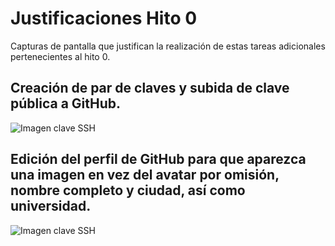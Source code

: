 
# Justificaciones Hito 0
Capturas de pantalla que justifican la realización de estas tareas adicionales pertenecientes al hito 0.

## Creación de par de claves y subida de clave pública a GitHub.
 ![Imagen clave SSH](https://raw.githubusercontent.com/yoskitar/Cloud-Computing-CC/master/Justificaciones/imagenes/Justificación%20Configuración%20SSH-Key.png)

## Edición del perfil de GitHub para que aparezca una imagen en vez del avatar por omisión, nombre completo y ciudad, así como universidad.
 ![Imagen clave SSH](https://raw.githubusercontent.com/yoskitar/Cloud-Computing-CC/master/Justificaciones/imagenes/Justificación%20Configuración%20del%20Perfil.png)
